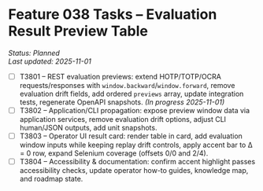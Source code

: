 # Feature 038 Tasks – Evaluation Result Preview Table

_Status: Planned_  
_Last updated: 2025-11-01_

- [ ] T3801 – REST evaluation previews: extend HOTP/TOTP/OCRA requests/responses with `window.backward`/`window.forward`, remove evaluation drift fields, add ordered `previews` array, update integration tests, regenerate OpenAPI snapshots. _(In progress 2025-11-01)_  
- [ ] T3802 – Application/CLI propagation: expose preview window data via application services, remove evaluation drift options, adjust CLI human/JSON outputs, add unit snapshots.  
- [ ] T3803 – Operator UI result card: render table in card, add evaluation window inputs while keeping replay drift controls, apply accent bar to Δ = 0 row, expand Selenium coverage (offsets 0/0 and 2/4).  
- [ ] T3804 – Accessibility & documentation: confirm accent highlight passes accessibility checks, update operator how-to guides, knowledge map, and roadmap state.
